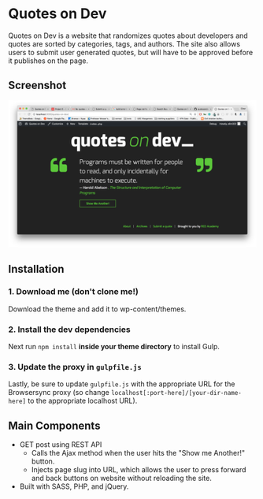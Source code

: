 # Quotes on Dev 

Quotes on Dev is a website that randomizes quotes about developers and quotes are sorted by categories, tags, and authors. The site also allows users to submit user generated quotes, but will have to be approved before it publishes on the page. 

## Screenshot 
![Screenshot](/images/qod-screenshot-desktop.png?raw=true "QOD Front Page")

## Installation

### 1. Download me (don't clone me!)

Download the theme and add it to wp-content/themes. 

### 2. Install the dev dependencies

Next run `npm install` **inside your theme directory** to install Gulp.

### 3. Update the proxy in `gulpfile.js`

Lastly, be sure to update `gulpfile.js` with the appropriate URL for the Browsersync proxy (so change `localhost[:port-here]/[your-dir-name-here]` to the appropriate localhost URL).

## Main Components 

* GET post using REST API 
  * Calls the Ajax method when the user hits the "Show me Another!" button. 
  * Injects page slug into URL, which allows the user to press forward and back buttons on website without reloading the site. 
* Built with SASS, PHP, and jQuery. 

